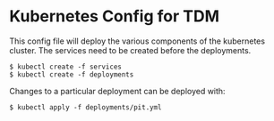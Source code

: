 
Kubernetes Config for TDM
=========================

This config file will deploy the various components of the kubernetes cluster. The services need to be created before the deployments.

    $ kubectl create -f services
    $ kubectl create -f deployments

Changes to a particular deployment can be deployed with:

    $ kubectl apply -f deployments/pit.yml
